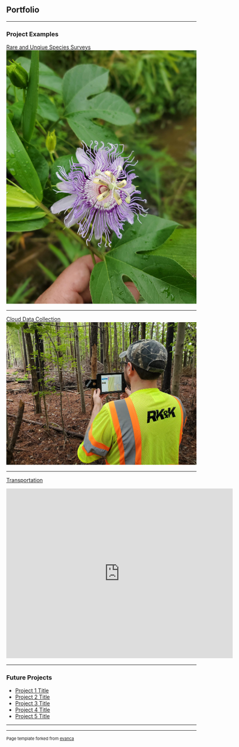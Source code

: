 ## Portfolio

---

### Project Examples 

[Rare and Unqiue Species Surveys](/pdf/FinalPaper_species_V2.pdf)
<img src="images/20200910_133559.jpg?raw=true"/>

---
[Cloud Data Collection](/pdf/sample_presentation.pdf)
<img src="images/20201013_091949.jpg?raw=true"/>

---
[Transportation](/https://uok.maps.arcgis.com/apps/instant/basic/index.html?appid=8c564647290f4beca742a22c67b0e6a8)
<iframe src="https://uok.maps.arcgis.com/apps/instant/basic/index.html?appid=8c564647290f4beca742a22c67b0e6a8" width="600" height="450" frameborder="0" style="border:0" allowfullscreen></iframe>

---

### Future Projects 

- [Project 1 Title](http://example.com/)
- [Project 2 Title](http://example.com/)
- [Project 3 Title](http://example.com/)
- [Project 4 Title](http://example.com/)
- [Project 5 Title](http://example.com/)

---




---
<p style="font-size:11px">Page template forked from <a href="https://github.com/evanca/quick-portfolio">evanca</a></p>
<!-- Remove above link if you don't want to attibute -->
